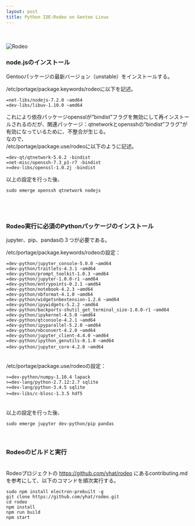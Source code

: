 ```yaml
---
layout: post
title: Python IDE:Rodeo on Gentoo Linux
---
```

　  
   
![Rodeo](http://blogs.c.yimg.jp/res/blog-4e-0e/igproj_fusion/folder/533738/83/20438583/img_0?1482460084)

  
### node.jsのインストール

Gentooパッケージの最新バージョン（unstable）をインストールする。  

/etc/portage/package.keywords/rodeoに以下を記述。  

    =net-libs/nodejs-7.2.0 ~amd64  
    =dev-libs/libuv-1.10.0 ~amd64  
    
これにより依存パッケージopensslが“bindist”フラグを無効にして再インストールされるのだが、関連パッケージ：qtnetworkとopensshの“bindist”フラグ”が有効になっているために、不整合が生じる。  
なので、  
/etc/portage/package.use/rodeoに以下のように記述。  

    =dev-qt/qtnetwork-5.6.2 -bindist
    =net-misc/openssh-7.3_p1-r7 -bindist
    >=dev-libs/openssl-1.0.2j -bindist    
    
以上の設定を行った後、

    sudo emerge openssh qtnetwork nodejs
    
　  
　  
  
### Rodeo実行に必須のPythonパッケージのインストール


jupyter、pip、pandasの３つが必要である。

/etc/portage/package.keywords/rodeoの設定：  

    =dev-python/jupyter_console-5.0.0 ~amd64
    =dev-python/traitlets-4.3.1 ~amd64
    =dev-python/prompt_toolkit-1.0.3 ~amd64
    =dev-python/jupyter-1.0.0-r1 ~amd64
    =dev-python/entrypoints-0.2.1 ~amd64
    =dev-python/notebook-4.2.3 ~amd64
    =dev-python/nbformat-4.1.0 ~amd64
    =dev-python/widgetsnbextension-1.2.6 ~amd64
    =dev-python/ipywidgets-5.2.2 ~amd64
    =dev-python/backports-shutil_get_terminal_size-1.0.0-r1 ~amd64
    =dev-python/ipykernel-4.5.0 ~amd64
    =dev-python/qtconsole-4.2.1 ~amd64
    =dev-python/ipyparallel-5.2.0 ~amd64
    =dev-python/nbconvert-4.2.0 ~amd64
    =dev-python/jupyter_client-4.4.0 ~amd64
    =dev-python/ipython_genutils-0.1.0 ~amd64
    =dev-python/jupyter_core-4.2.0 ~amd64　
 
　   
/etc/portage/package.use/rodeoの設定：  

    >=dev-python/numpy-1.10.4 lapack
    >=dev-lang/python-2.7.12:2.7 sqlite
    >=dev-lang/python-3.4.5 sqlite
    >=dev-libs/c-blosc-1.3.5 hdf5　
    
　  
以上の設定を行った後、

    sudo emerge jupyter dev-python/pip pandas
    
　　  　　  
### Rodeoのビルドと実行　
　  
Rodeoプロジェクトの https://github.com/yhat/rodeo にあるcontributing.mdを参考にして、以下のコマンドを順次実行する。

    sudo npm install electron-prebuilt -g  
    git clone https://github.com/yhat/rodeo.git  
    cd rodeo  
    npm install  
    npm run build  
    npm start  
 
 


